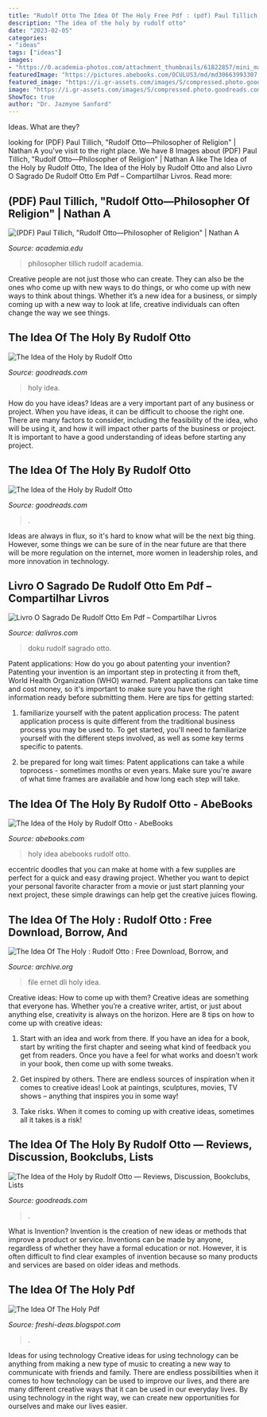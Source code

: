 ```yaml
---
title: "Rudolf Otto The Idea Of The Holy Free Pdf : (pdf) Paul Tillich, &quot;rudolf Otto—philosopher Of Religion&quot;"
description: "The idea of the holy by rudolf otto"
date: "2023-02-05"
categories:
- "ideas"
tags: ["ideas"]
images:
- "https://0.academia-photos.com/attachment_thumbnails/61822857/mini_magick20200118-4709-1z0phnz.png?1579365761"
featuredImage: "https://pictures.abebooks.com/OCULUS3/md/md30663993307.jpg"
featured_image: "https://i.gr-assets.com/images/S/compressed.photo.goodreads.com/books/1172619328l/199264.jpg"
image: "https://i.gr-assets.com/images/S/compressed.photo.goodreads.com/books/1172619328l/199264.jpg"
ShowToc: true
author: "Dr. Jazmyne Sanford"
---
```



Ideas. What are they?

	

		
looking for (PDF) Paul Tillich, &quot;Rudolf Otto—Philosopher of Religion&quot; | Nathan A you've visit to the right place. We have 8 Images about (PDF) Paul Tillich, &quot;Rudolf Otto—Philosopher of Religion&quot; | Nathan A like The Idea of the Holy by Rudolf Otto, The Idea of the Holy by Rudolf Otto and also Livro O Sagrado De Rudolf Otto Em Pdf – Compartilhar Livros. Read more:
		
    
## (PDF) Paul Tillich, &quot;Rudolf Otto—Philosopher Of Religion&quot; | Nathan A

<img loading=lazy src="https://0.academia-photos.com/attachment_thumbnails/61822857/mini_magick20200118-4709-1z0phnz.png?1579365761" onerror="this.onerror=null;this.src='https://tse4.mm.bing.net/th?id=OIP.Fbkr6RPHvbTlT5H8h7vb9wHaKy&amp;pid=15.1';" alt="(PDF) Paul Tillich, &quot;Rudolf Otto—Philosopher of Religion&quot; | Nathan A">

_Source: academia.edu_

>philosopher tillich rudolf academia. 

	

Creative people are not just those who can create. They can also be the ones who come up with new ways to do things, or who come up with new ways to think about things. Whether it’s a new idea for a business, or simply coming up with a new way to look at life, creative individuals can often change the way we see things.

    
## The Idea Of The Holy By Rudolf Otto

<img loading=lazy src="https://i.gr-assets.com/images/S/compressed.photo.goodreads.com/books/1386906262i/19406814._UY200_.jpg" onerror="this.onerror=null;this.src='https://tse4.mm.bing.net/th?id=OIP.Wn5ZLxWFSIvqhDpVvrRfjAAAAA&amp;pid=15.1';" alt="The Idea of the Holy by Rudolf Otto">

_Source: goodreads.com_

>holy idea. 

	

How do you have ideas?
Ideas are a very important part of any business or project. When you have ideas, it can be difficult to choose the right one. There are many factors to consider, including the feasibility of the idea, who will be using it, and how it will impact other parts of the business or project. It is important to have a good understanding of ideas before starting any project.

    
## The Idea Of The Holy By Rudolf Otto

<img loading=lazy src="https://i.gr-assets.com/images/S/compressed.photo.goodreads.com/books/1172619328l/199264.jpg" onerror="this.onerror=null;this.src='https://tse3.mm.bing.net/th?id=OIP.bYGAZy0nzx81LkQ4JfrGMAAAAA&amp;pid=15.1';" alt="The Idea of the Holy by Rudolf Otto">

_Source: goodreads.com_

>. 

	

Ideas are always in flux, so it's hard to know what will be the next big thing. However, some things we can be sure of in the near future are that there will be more regulation on the internet, more women in leadership roles, and more innovation in technology.

    
## Livro O Sagrado De Rudolf Otto Em Pdf – Compartilhar Livros

<img loading=lazy src="https://doku.pub/img/crop/300x300/5lwovpdz78qj.jpg" onerror="this.onerror=null;this.src='https://tse1.mm.bing.net/th?id=OIP.PY9byZm1_c8jwPw7sebjkwAAAA&amp;pid=15.1';" alt="Livro O Sagrado De Rudolf Otto Em Pdf – Compartilhar Livros">

_Source: dalivros.com_

>doku rudolf sagrado otto. 

	

Patent applications: How do you go about patenting your invention?
Patenting your invention is an important step in protecting it from theft, World Health Organization (WHO) warned. Patent applications can take time and cost money, so it's important to make sure you have the right information ready before submitting them. Here are tips for getting started:
1. familiarize yourself with the patent application process: The patent application process is quite different from the traditional business process you may be used to. To get started, you'll need to familiarize yourself with the different steps involved, as well as some key terms specific to patents.



2. be prepared for long wait times: Patent applications can take a while toprocess - sometimes months or even years. Make sure you're aware of what time frames are available and how long each step will take.



    
## The Idea Of The Holy By Rudolf Otto - AbeBooks

<img loading=lazy src="https://pictures.abebooks.com/OCULUS3/md/md30663993307.jpg" onerror="this.onerror=null;this.src='https://tse2.mm.bing.net/th?id=OIP.rlp178dmaF6VVGNocJkdVgAAAA&amp;pid=15.1';" alt="The Idea of the Holy by Rudolf Otto - AbeBooks">

_Source: abebooks.com_

>holy idea abebooks rudolf otto. 

	

eccentric doodles that you can make at home with a few supplies are perfect for a quick and easy drawing project. Whether you want to depict your personal favorite character from a movie or just start planning your next project, these simple drawings can help get the creative juices flowing.

    
## The Idea Of The Holy : Rudolf Otto : Free Download, Borrow, And

<img loading=lazy src="https://archive.org/services/img/in.ernet.dli.2015.261848/full/pct:200/0/default.jpg" onerror="this.onerror=null;this.src='https://tse3.mm.bing.net/th?id=OIP.AZ4LHuZcbfgsWcI4R8w3KwAAAA&amp;pid=15.1';" alt="The Idea Of The Holy : Rudolf Otto : Free Download, Borrow, and">

_Source: archive.org_

>file ernet dli holy idea. 

	

Creative ideas: How to come up with them?
Creative ideas are something that everyone has. Whether you’re a creative writer, artist, or just about anything else, creativity is always on the horizon. Here are 8 tips on how to come up with creative ideas:
1. Start with an idea and work from there. If you have an idea for a book, start by writing the first chapter and seeing what kind of feedback you get from readers. Once you have a feel for what works and doesn’t work in your book, then come up with some tweaks.

2. Get inspired by others. There are endless sources of inspiration when it comes to creative ideas! Look at paintings, sculptures, movies, TV shows – anything that inspires you in some way!

3. Take risks. When it comes to coming up with creative ideas, sometimes all it takes is a risk!

    
## The Idea Of The Holy By Rudolf Otto — Reviews, Discussion, Bookclubs, Lists

<img loading=lazy src="http://i.gr-assets.com/images/S/compressed.photo.goodreads.com/books/1172168012i/144947._UY200_.jpg" onerror="this.onerror=null;this.src='https://tse2.mm.bing.net/th?id=OIP.OI-aUpOckGt7WTaYHVmN4gAAAA&amp;pid=15.1';" alt="The Idea of the Holy by Rudolf Otto — Reviews, Discussion, Bookclubs, Lists">

_Source: goodreads.com_

>. 

	

What is Invention?
Invention is the creation of new ideas or methods that improve a product or service. Inventions can be made by anyone, regardless of whether they have a formal education or not. However, it is often difficult to find clear examples of invention because so many products and services are based on older ideas and methods.

    
## The Idea Of The Holy Pdf

<img loading=lazy src="https://www.pdcnet.org/collection-anonymous/pdf2image?pdfname=chesterton_2015_0041_42006_0204_0206.pdf&amp;file_type=png" onerror="this.onerror=null;this.src='https://tse1.mm.bing.net/th?id=OIP.5Alm9E4TnmHbgnsM02q1WQHaLA&amp;pid=15.1';" alt="The Idea Of The Holy Pdf">

_Source: freshi-deas.blogspot.com_

>. 

	

Ideas for using technology
Creative ideas for using technology can be anything from making a new type of music to creating a new way to communicate with friends and family. There are endless possibilities when it comes to how technology can be used to improve our lives, and there are many different creative ways that it can be used in our everyday lives. By using technology in the right way, we can create new opportunities for ourselves and make our lives easier.

